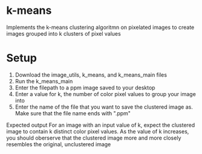 # k-means
Implements the k-means clustering algoritmn on pixelated images to create images grouped into k clusters of pixel values

# Setup
1. Download the image_utils, k_means, and k_means_main files
2. Run the k_means_main 
3. Enter the filepath to a ppm image saved to your desktop
4. Enter a value for k, the number of color pixel values to group your image into 
5. Enter the name of the file that you want to save the clustered image as. Make sure that the file name ends with ".ppm"

Expected output
For an image with an input value of k, expect the clustered image to contain k distinct color pixel values.
As the value of k increases, you should oberserve that the clustered image more and more closely resembles the original, unclustered image



